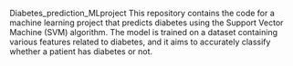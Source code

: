 Diabetes_prediction_MLproject
This repository contains the code for a machine learning project that predicts diabetes using the Support Vector Machine (SVM) algorithm. The model is trained on a dataset containing various features related to diabetes, and it aims to accurately classify whether a patient has diabetes or not.
